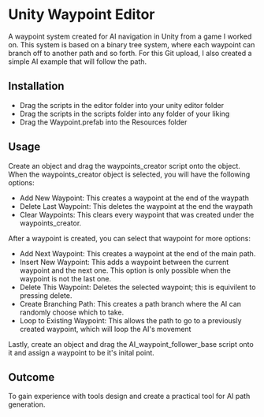 # Unity Waypoint Editor
A waypoint system created for AI navigation in Unity from a game I worked on. This system is based on a binary tree system, where each waypoint can branch off to another path and so forth. For this Git upload, I also created a simple AI example that will follow the path.

## Installation
- Drag the scripts in the editor folder into your unity editor folder
- Drag the scripts in the scripts folder into any folder of your liking
- Drag the Waypoint.prefab into the Resources folder 

## Usage
Create an object and drag the waypoints_creator script onto the object.
When the waypoints_creator object is selected, you will have the following options:
- Add New Waypoint: This creates a waypoint at the end of the waypath
- Delete Last Waypoint: This deletes the waypoint at the end the waypath
- Clear Waypoints: This clears every waypoint that was created under the waypoints_creator.

After a waypoint is created, you can select that waypoint for more options:
- Add Next Waypoint: This creates a waypoint at the end of the main path.
- Insert New Waypoint: This adds a waypoint between the current waypoint and the next one. This option is only possible when the waypoint is not the last one.
- Delete This Waypoint: Deletes the selected waypoint; this is equivilent to pressing delete.
- Create Branching Path: This creates a path branch where the AI can randomly choose which to take.
- Loop to Existing Waypoint: This allows the path to go to a previously created waypoint, which will loop the AI's movement

Lastly, create an object and drag the AI_waypoint_follower_base script onto it and assign a waypoint to be it's inital point.

## Outcome
To gain experience with tools design and create a practical tool for AI path generation.
